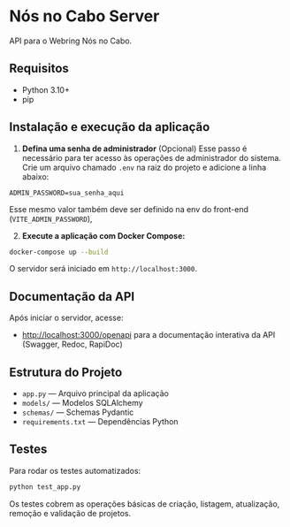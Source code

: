 # Nós no Cabo Server
API para o Webring Nós no Cabo.

## Requisitos
- Python 3.10+
- pip

## Instalação e execução da aplicação

1. **Defina uma senha de administrador** (Opcional)
Esse passo é necessário para ter acesso às operações de administrador do sistema.
Crie um arquivo chamado `.env` na raiz do projeto e adicione a linha abaixo:

```
ADMIN_PASSWORD=sua_senha_aqui
```

Esse mesmo valor também deve ser definido na env do front-end (`VITE_ADMIN_PASSWORD`),

2. **Execute a aplicação com Docker Compose:**

```bash
docker-compose up --build
```

O servidor será iniciado em `http://localhost:3000`.


## Documentação da API

Após iniciar o servidor, acesse:
- [http://localhost:3000/openapi](http://localhost:3000/openapi) para a documentação interativa da API (Swagger, Redoc, RapiDoc)

## Estrutura do Projeto

- `app.py` — Arquivo principal da aplicação
- `models/` — Modelos SQLAlchemy
- `schemas/` — Schemas Pydantic
- `requirements.txt` — Dependências Python

## Testes

Para rodar os testes automatizados:

```bash
python test_app.py
```

Os testes cobrem as operações básicas de criação, listagem, atualização, remoção e validação de projetos.

